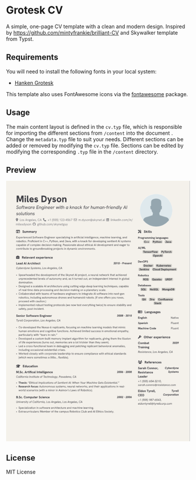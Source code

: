 # Grotesk CV

A simple, one-page CV template with a clean and modern design. Inspired by https://github.com/mintyfrankie/brilliant-CV and Skywalker template from Typst.

## Requirements
You will need to install the following fonts in your local system:

- [Hanken Grotesk](https://fonts.google.com/specimen/Hanken+Grotesk)

This template also uses FontAwesome icons via the [fontawesome](https://typst.app/universe/package/fontawesome) package.

## Usage

The main content layout is defined in the `cv.typ` file, which is responsible for importing the different sections from `/content` into the document . Change the `metadata.typ` file to suit your needs. 
Different sections can be added or removed by modifying the `cv.typ` file. Sections can be edited by modifying the corresponding `.typ` file in the `/content` directory. 


## Preview

![Thumbnail](thumbnail.png "Preview")

## License
MIT License